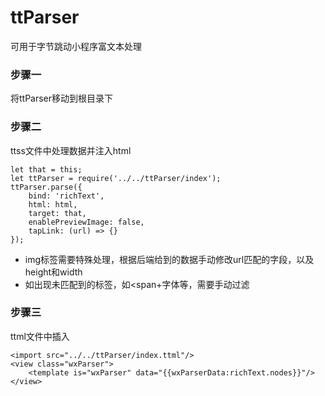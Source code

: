 # ttParser
可用于字节跳动小程序富文本处理

### 步骤一
将ttParser移动到根目录下

### 步骤二
ttss文件中处理数据并注入html
```
let that = this;
let ttParser = require('../../ttParser/index');
ttParser.parse({
    bind: 'richText',
    html: html,
    target: that,
    enablePreviewImage: false,
    tapLink: (url) => {}
});
```
- img标签需要特殊处理，根据后端给到的数据手动修改url匹配的字段，以及height和width
- 如出现未匹配到的标签，如<span+字体等，需要手动过滤

### 步骤三
ttml文件中插入
```
<import src="../../ttParser/index.ttml"/>
<view class="wxParser">
    <template is="wxParser" data="{{wxParserData:richText.nodes}}"/>
</view>
```